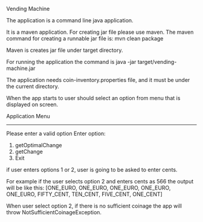 Vending Machine

The application is a command line java application.

It is a maven application.
For creating jar file please use maven. The maven command for creating a runnable jar file is:
mvn clean package

Maven is creates jar file under target directory.

For running the application the command is
java -jar target/vending-machine.jar

The application needs coin-inventory.properties file, and it must be under the current directory.

When the app starts to user should select an option from menu that is displayed on screen.

Application Menu
***********************************************************************************************

Please enter a valid option
Enter option:
1. getOptimalChange
2. getChange
3. Exit

if user enters options 1 or 2, user is going to be asked to enter cents.

For example if the user selects option 2 and enters cents as 566 the output will be like this:
[ONE_EURO, ONE_EURO, ONE_EURO, ONE_EURO, ONE_EURO, FIFTY_CENT, TEN_CENT, FIVE_CENT, ONE_CENT]

When user select option 2,  if there is no sufficient coinage the app will throw NotSufficientCoinageException.



